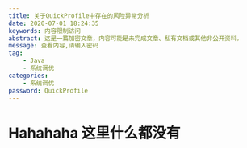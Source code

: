 ```yaml
---
title: 关于QuickProfile中存在的风险异常分析
date: 2020-07-01 18:24:35
keywords: 内容限制访问
abstract: 这是一篇加密文章，内容可能是未完成文章、私有文档或其他非公开资料。
message: 查看内容,请输入密码
tag: 
    - Java
    - 系统调优
categories: 
    - 系统调优
password: QuickProfile
---
```


# Hahahaha 这里什么都没有
